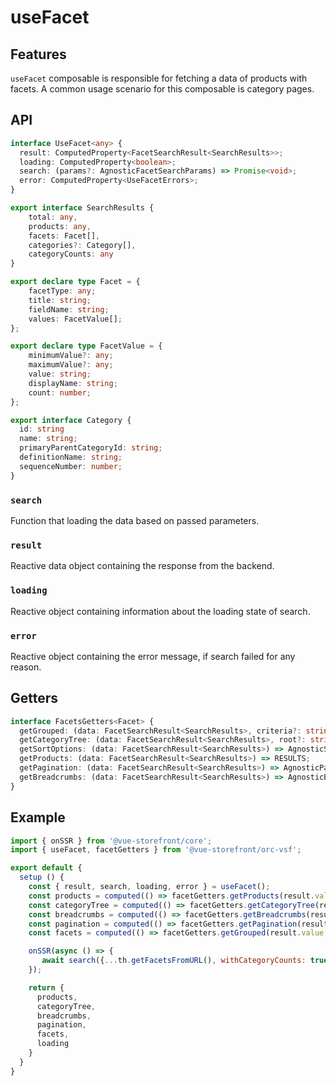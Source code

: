 # useFacet

## Features
`useFacet` composable is responsible for fetching a data of products with facets. A common usage scenario for this composable is category pages.

## API
```typescript
interface UseFacet<any> {
  result: ComputedProperty<FacetSearchResult<SearchResults>>;
  loading: ComputedProperty<boolean>;
  search: (params?: AgnosticFacetSearchParams) => Promise<void>;
  error: ComputedProperty<UseFacetErrors>;
}

export interface SearchResults {
    total: any,
    products: any,
    facets: Facet[],
    categories?: Category[],
    categoryCounts: any
}

export declare type Facet = {
    facetType: any;
    title: string;
    fieldName: string;
    values: FacetValue[];
};

export declare type FacetValue = {
    minimumValue?: any;
    maximumValue?: any;
    value: string;
    displayName: string;
    count: number;
};

export interface Category {
  id: string
  name: string;
  primaryParentCategoryId: string;
  definitionName: string;
  sequenceNumber: number;
}
```

### `search`
Function that loading the data based on passed parameters. 

### `result`
Reactive data object containing the response from the backend.

### `loading`
Reactive object containing information about the loading state of search.

### `error`
Reactive object containing the error message, if search failed for any reason.

## Getters
````typescript
interface FacetsGetters<Facet> {
  getGrouped: (data: FacetSearchResult<SearchResults>, criteria?: string[]) => AgnosticGroupedFacet[];
  getCategoryTree: (data: FacetSearchResult<SearchResults>, root?: string = 'Root', level = 3) => AgnosticCategoryTree;
  getSortOptions: (data: FacetSearchResult<SearchResults>) => AgnosticSort;
  getProducts: (data: FacetSearchResult<SearchResults>) => RESULTS;
  getPagination: (data: FacetSearchResult<SearchResults>) => AgnosticPagination;
  getBreadcrumbs: (data: FacetSearchResult<SearchResults>) => AgnosticBreadcrumb[];
}
````
## Example

```javascript
import { onSSR } from '@vue-storefront/core';
import { useFacet, facetGetters } from '@vue-storefront/orc-vsf';

export default {
  setup () {
    const { result, search, loading, error } = useFacet();
    const products = computed(() => facetGetters.getProducts(result.value));
    const categoryTree = computed(() => facetGetters.getCategoryTree(result.value));
    const breadcrumbs = computed(() => facetGetters.getBreadcrumbs(result.value));
    const pagination = computed(() => facetGetters.getPagination(result.value));
    const facets = computed(() => facetGetters.getGrouped(result.value, ['Brand','SeasonWear']));

    onSSR(async () => {
       await search({...th.getFacetsFromURL(), withCategoryCounts: true});
    });

    return {
      products,
      categoryTree,
      breadcrumbs,
      pagination,
      facets,
      loading
    }
  }
}
```